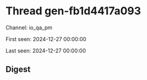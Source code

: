 # Thread gen-fb1d4417a093
Channel: io_qa_pm

First seen: 2024-12-27 00:00:00

Last seen: 2024-12-27 00:00:00

## Digest


